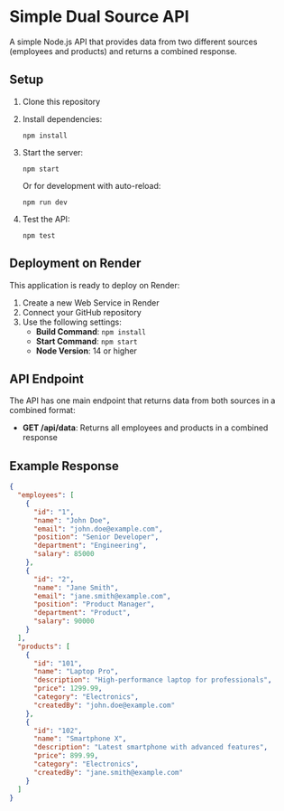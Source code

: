 # Simple Dual Source API

A simple Node.js API that provides data from two different sources (employees and products) and returns a combined response.

## Setup

1. Clone this repository
2. Install dependencies:
   ```
   npm install
   ```

3. Start the server:
   ```
   npm start
   ```
   Or for development with auto-reload:
   ```
   npm run dev
   ```

4. Test the API:
   ```
   npm test
   ```

## Deployment on Render

This application is ready to deploy on Render:

1. Create a new Web Service in Render
2. Connect your GitHub repository
3. Use the following settings:
   - **Build Command**: `npm install`
   - **Start Command**: `npm start`
   - **Node Version**: 14 or higher

## API Endpoint

The API has one main endpoint that returns data from both sources in a combined format:

- **GET /api/data**: Returns all employees and products in a combined response

## Example Response

```json
{
  "employees": [
    {
      "id": "1",
      "name": "John Doe",
      "email": "john.doe@example.com",
      "position": "Senior Developer",
      "department": "Engineering",
      "salary": 85000
    },
    {
      "id": "2",
      "name": "Jane Smith",
      "email": "jane.smith@example.com",
      "position": "Product Manager",
      "department": "Product",
      "salary": 90000
    }
  ],
  "products": [
    {
      "id": "101",
      "name": "Laptop Pro",
      "description": "High-performance laptop for professionals",
      "price": 1299.99,
      "category": "Electronics",
      "createdBy": "john.doe@example.com"
    },
    {
      "id": "102",
      "name": "Smartphone X",
      "description": "Latest smartphone with advanced features",
      "price": 899.99,
      "category": "Electronics",
      "createdBy": "jane.smith@example.com"
    }
  ]
} 